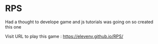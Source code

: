 # RPS
Had a thought to develope game and js tutorials was going on so created this one 

Visit URL to play this game : 
https://elevenv.github.io/RPS/ 
